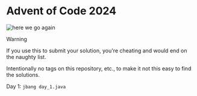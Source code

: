 # Advent of Code 2024

![here we go again](https://media1.tenor.com/m/cJRcMyUAiMcAAAAd/ah-shit-here-we-go-again-ah-shit.gif)

> [!WARNING]
> If you use this to submit your solution, you're cheating and would end on the naughty list.

Intentionally no tags on this repository, etc., to make it not this easy to find the solutions.

Day 1: `jbang day_1.java`
